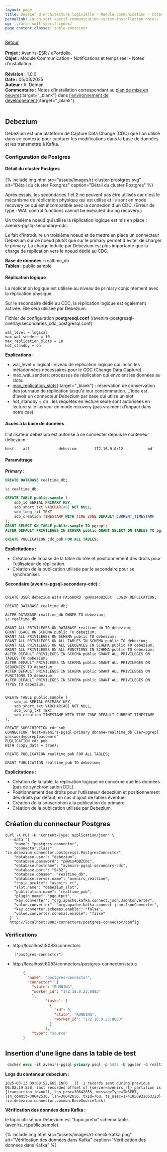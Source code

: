 ```yaml
---
layout: page
title: Dossier d'Architecture logicielle - Module Communication - notes d'installation
permalink: /arch-soft-specif-communication-system-installation-notes/
up: ../arch-soft-specif-index/
page_content_classes: table-container
---
```

[Retour](arch-soft-specif-communication.markdown)<br/>
<br/>
**Projet :** Avenirs-ESR / ePortfolio. <br/>
**Objet :** Module Communication - Notifications et temps réel - Notes d'installation.<br/>
<br/>
**Révision :** 1.0.0<br/>
**Date :** 05/03/2025<br/>
**Auteur :** A. Deman<br/>
**Commentaire :** Notes d'installation correspondant au [plan de mise en oeuvre](../arch-soft-specif-communication-system-integration-plan/){:target="_blank"} dans [l'environnement de développement](../srv-dev/){:target="_blank"}.<br/>
<br/>

## Debezium
Debezium est une plateform de Capture Data Change (CDC) que l'on utilise dans ce contexte pour capturer les modifications dans la base de données et les transmettre à Kafka.

### Configuration de Postgres

#### Détail du cluster Postgres


{% include img.html
        src="assets/images/rt-cluster-prostgres.svg"
        alt="Détail du cluster Postgres"
        caption="Détail du cluster Postgres"
%}
<br/>

Après essais, les secondaries 1 et 2 ne peuvent pas être utilisés car c'est le mécanisme de réplication physique qui est utilisé et ils sont en mode recovery ce qui est incompatible avec la connexion d'un CDC. (Erreur de type : WAL control functions cannot be executed during recovery.)

Un troisième noeud qui utilise la réplication logique est mis en place : avenirs-pgslq-secondary-cdc.

Le fait d'introduire un troisième noeud et de mettre en place un connecteur Debezium sur ce noeud plutôt que sur le primary permet d'éviter de charger le primary. La charge induite par Debezium est plus importante que la charge de réplication vers le noeud dédié au CDC.

**Base de données :** realtime_db<br/>
**Tables :** public.sample

#### Réplication logique
La réplication logique est utilisée au niveau de primary conjointement avec la réplication physique.


Sur le secondaire dédié au CDC, la réplication logique est également activée. Elle sera utilisée par Debezium.

Fichier de configuration **postgresql.conf** (/avenirs-postgresql-overlay/secondaries_cdc_postgresql.conf)

```
wal_level = logical            
max_wal_senders = 10           
max_replication_slots = 10    
hot_standby = on 
```

**Explications :**

- wal_level = logical : niveau de réplication logique qui inclut les métadonnées nécessaires pour le CDC (Change Data Capture).
- max_wal_senders: processus de réplication qui envoient les données au slots. 
- [max_replication_slots](https://www.postgresql.org/docs/current/warm-standby.html#STREAMING-REPLICATION-SLOTS){:target="_blank"} : réservation de conservation des journaux de réplication jusqu'à leur consommation. L'idée est d'avoir un connecteur Debezium par base qui utilse un slot. 
- hot_standby = on : les requêtes en lecture seule sont autorisées en lecture si le serveur en mode recovery (pas vraiment d'impact dans notre cas). 

#### Accès à la base de données

L'utilisateur debezium est autorisé à se connecter depuis le conteneur debezium :

```
host    all             debezium        172.16.0.0/12           md`
```

#### Paramétrage

**Primary :**

```sql
CREATE DATABASE realtime_db;

\c realtime_db

CREATE TABLE public.sample (
    sdb_id SERIAL PRIMARY KEY,
    sdb_short_txt VARCHAR(40) NOT NULL,
    sdb_long_txt TEXT,
    sdb_creation TIMESTAMP WITH TIME ZONE DEFAULT CURRENT_TIMESTAMP
);
GRANT SELECT ON TABLE public.sample TO pgrepl;
ALTER DEFAULT PRIVILEGES IN SCHEMA public GRANT SELECT ON TABLES TO pgrepl;

CREATE PUBLICATION cdc_pub FOR ALL TABLES;
```

**Explicitations :**
- Création de la base de la table du rôle et positionnement des droits pour l'utilisateur de réplication.
- Création de la publication utilisée par le secondaire pour se synchroniser.

**Secondaire (avenirs-pgsql-secondary-cdc) :**

```

CREATE USER debezium WITH PASSWORD 'p@@ss4DBZCDC' LOGIN REPLICATION;

CREATE DATABASE realtime_db;

ALTER DATABASE realtime_db OWNER TO debezium;
\c realtime_db

GRANT ALL PRIVILEGES ON DATABASE realtime_db TO debezium;
GRANT USAGE ON SCHEMA public TO debezium;
GRANT ALL PRIVILEGES ON SCHEMA public TO debezium;
GRANT ALL PRIVILEGES ON ALL TABLES IN SCHEMA public TO debezium;
GRANT ALL PRIVILEGES ON ALL SEQUENCES IN SCHEMA public TO debezium;
GRANT ALL PRIVILEGES ON ALL FUNCTIONS IN SCHEMA public TO debezium;
ALTER DEFAULT PRIVILEGES IN SCHEMA public GRANT ALL PRIVILEGES ON TABLES TO debezium;
ALTER DEFAULT PRIVILEGES IN SCHEMA public GRANT ALL PRIVILEGES ON SEQUENCES TO debezium;
ALTER DEFAULT PRIVILEGES IN SCHEMA public GRANT ALL PRIVILEGES ON FUNCTIONS TO debezium;
ALTER DEFAULT PRIVILEGES IN SCHEMA public GRANT ALL PRIVILEGES ON TYPES TO debezium;


CREATE TABLE public.sample (
    sdb_id SERIAL PRIMARY KEY,
    sdb_short_txt VARCHAR(40) NOT NULL,
    sdb_long_txt TEXT,
    sdb_creation TIMESTAMP WITH TIME ZONE DEFAULT CURRENT_TIMESTAMP
);

CREATE SUBSCRIPTION cdc_sub
CONNECTION 'host=avenirs-pgsql-primary dbname=realtime_db user=pgrepl password=pgreplpassword'
PUBLICATION cdc_pub
WITH (copy_data = true);

CREATE PUBLICATION realtime_pub FOR ALL TABLES;

GRANT PUBLICATION realtime_pub TO debezium;

```

**Explicitations :**
- Création de la table, la replication logique ne concerne que les données (pas de synchronisation DDL).
- Positionnement des droits pour l'utilisateur debezium et positionnement des droits par défaut, en cas d'ajout de tables éventuel.
- Création de la souscription à la publication du primaire.
- Création de la publication utilisée par Debezium.

## Création du connecteur Postgres

```
curl -X PUT -H "Content-Type: application/json" \
  --data '{
    "name": "postgres-connector",
    "connector.class": "io.debezium.connector.postgresql.PostgresConnector",
    "database.user": "debezium",
    "database.password": "p@@ss4DBZCDC",
    "database.hostname": "avenirs-pgsql-secondary-cdc",
    "database.port": "5432",
    "database.dbname": "realtime_db",
    "database.server.name": "avenirs_realtime",
    "topic.prefix": "avenirs_rt",
    "slot.name": "debezium_slot",
    "publication.name": "realtime_pub",
    "plugin.name": "pgoutput",
    "key.converter": "org.apache.kafka.connect.json.JsonConverter",
    "value.converter": "org.apache.kafka.connect.json.JsonConverter",
    "key.converter.schemas.enable": "false",
    "value.converter.schemas.enable": "false"
  }' \
  http://localhost:8083/connectors/postgres-connector/config
```

### Vérifications

- http://localhost:8083/connectors
```
    ["postgres-connector"]
``` 

- http://localhost:8083/connectors/postgres-connector/status

```json
        {
          "name": "postgres-connector",
          "connector": {
            "state": "RUNNING",
            "worker_id": "172.18.0.23:8083"
            },
                  "tasks": [
                    {
                      "id": 0,
                      "state": "RUNNING",
                      "worker_id": "172.18.0.23:8083"
                    }
                  ],
            "type": "source"
        }
```

## Insertion d'une ligne dans la table de test

``` sql
 docker exec -it avenirs-pgsql-primary psql -p 5432 -U pguser -d realtime_db -c "INSERT INTO public.sample (sdb_short_txt, sdb_long_txt) VALUES ('Test entry', 'This is a test entry for Debezium CDC testing');"
```

**Logs du conteneur debezium :**
```
2025-03-13 09:08:52,665 INFO   ||  1 records sent during previous 00:02:19.558, last recorded offset of {server=avenirs_rt} partition is {transaction_id=null, lsn_proc=30642856, messageType=INSERT, lsn_commit=30642536, lsn=30642856, txId=760, ts_usec=1741856932053323}   [io.debezium.connector.common.BaseSourceTask]
```

**Vérification des données dans Kafka :**

le topic utilisé par Debezium est "topic.prefix".schema.table (avenirs_rt.public.sample).

{% include img.html
        src="assets/images/rt-check-kafka.png"
        alt="Vérification des données dans Kafka"
        caption="Vérification des données dans Kafka"
%}